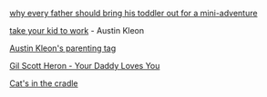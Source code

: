 ---
---

[why every father should bring his toddler out for a mini-adventure](https://medium.com/@stefenchow/why-every-father-should-bring-his-toddler-out-for-a-mini-adventure-be147d9490e7)

[take your kid to work](https://austinkleon.com/2018/10/05/take-your-kid-to-work/) - Austin Kleon

[Austin Kleon's parenting tag](http://tumblr.austinkleon.com/tagged/parenting)

[Gil Scott Heron - Your Daddy Loves You](https://www.youtube.com/watch?v=uhAGRzT4bio)

[Cat's in the cradle](https://www.youtube.com/watch?v=KUwjNBjqR-c)